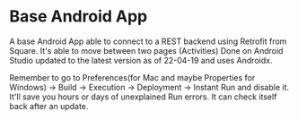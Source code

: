 # Base Android App
A base Android App able to connect to a REST backend using Retrofit from Square. It's able to move between two pages (Activities)
Done on Android Studio updated to the latest version as of 22-04-19 and uses Androidx.

Remember to go to Preferences(for Mac and maybe Properties for Windows) -> Build -> Execution -> Deployment -> Instant Run and disable it. It'll save you hours or days of unexplained Run errors. It can check itself back after an update.

